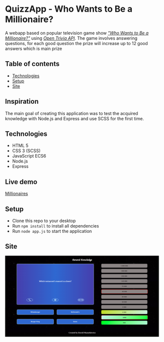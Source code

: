 # QuizzApp - Who Wants to Be a Millionaire?
A webapp based on popular television game show _["Who Wants to Be a Millionaire?"](https://en.wikipedia.org/wiki/Who_Wants_to_Be_a_Millionaire%3F)_ using _[Open Trivia API](https://opentdb.com/api_config.php)_. The game involves answering questions, for each good question the prize will increase up to 12 good answers which is main prize

## Table of contents
* [Technologies](#technologies)
* [Setup](#setup)
* [Site](#site)

## Inspiration
The main goal of creating this application was to test the acquired knowledge with Node.js and Express and use SCSS for the first time.

## Technologies
* HTML 5
* CSS 3 (SCSS)
* JavaScript ECS6
* Node.js
* Express

## Live demo
[Millionaires](https://millionaires-quiz.herokuapp.com/)

## Setup
* Clone this repo to your desktop
* Run `npm install` to install all dependencies
* Run `node app.js` to start the application

## Site
<p align="center">
  <img src="README-png/Game.png" />
</p>
